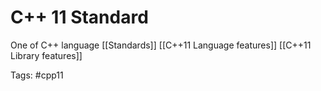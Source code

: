 # C++ 11 Standard 
One of C++ language [[Standards]]
[[C++11 Language features]]
[[C++11 Library features]]

Tags:
#cpp11